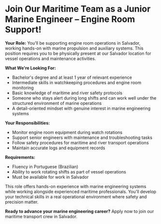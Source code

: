 # Join Our Maritime Team as a Junior Marine Engineer – Engine Room Support!

**Your Role:**
You'll be supporting engine room operations in Salvador, working hands-on with marine propulsion and auxiliary systems. This position requires you to be physically present at our Salvador location for vessel operations and maintenance activities.

**What We're Looking For:**
- Bachelor's degree and at least 1 year of relevant experience
- Intermediate skills in watchkeeping procedures and engine room monitoring
- Basic knowledge of maritime and river safety protocols
- Someone who stays alert during long shifts and can work well under the structured environment of marine operations
- A detail-oriented mindset with genuine interest in marine engineering systems

**Your Responsibilities:**
- Monitor engine room equipment during watch rotations
- Support senior engineers with maintenance and troubleshooting tasks
- Follow safety procedures for maritime and river transport operations
- Maintain accurate logs and equipment records

**Requirements:**
- Fluency in Portuguese (Brazilian)
- Ability to work rotating shifts as part of vessel operations
- Must be available for work in Salvador

This role offers hands-on experience with marine engineering systems while working alongside experienced maritime professionals. You'll develop your technical skills in a real operational environment where safety and precision matter.

**Ready to advance your marine engineering career?** Apply now to join our maritime transport crew in Salvador.